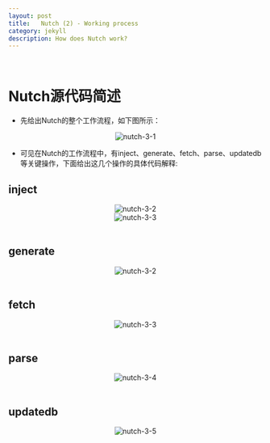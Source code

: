```yaml
---
layout: post
title:   Nutch (2) - Working process
category: jekyll
description: How does Nutch work?
---
```


<br />

# Nutch源代码简述

- 先给出Nutch的整个工作流程，如下图所示：

<div align='center'>
<img src="{{site.baseurl}}/assets/img/nutch/3-1.png" alt="nutch-3-1"/></div>

- 可见在Nutch的工作流程中，有inject、generate、fetch、parse、updatedb等关键操作，下面给出这几个操作的具体代码解释:

## inject
<div align='center'>
<img src="{{site.baseurl}}/assets/img/nutch/3-2.png" alt="nutch-3-2"/></div>
<div align='center'>
<img src="{{site.baseurl}}/assets/img/nutch/3-3.png" alt="nutch-3-3"/></div><br />

## generate
<div align='center'>
<img src="{{site.baseurl}}/assets/img/nutch/3-2.png" alt="nutch-3-2"/></div><br />

## fetch
<div align='center'>
<img src="{{site.baseurl}}/assets/img/nutch/3-3.png" alt="nutch-3-3"/></div><br />

## parse
<div align='center'>
<img src="{{site.baseurl}}/assets/img/nutch/3-4.png" alt="nutch-3-4"/></div><br />

## updatedb
<div align='center'>
<img src="{{site.baseurl}}/assets/img/nutch/3-5.png" alt="nutch-3-5"/></div><br />


